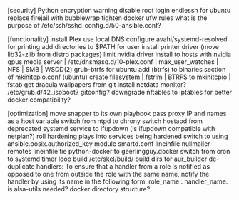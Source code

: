 [security]
Python encryption warning
disable root login
endlessh for ubuntu
replace firejail with bubblewrap
tighten docker ufw rules
what is the purpose of /etc/ssh/sshd_config.d/50-ansible.conf?


[functionality]
install Plex
use local DNS
configure avahi/systemd-resolved for printing
add directories to $PATH for user
install printer driver (move lib32-zlib from distro packages)
limit nvidia driver install to hosts with nvidia gpus
media server | /etc/dnsmasq.d/10-plex.conf | max_user_watches | NFS | SMB | WSDD(2)
grub-btrfs for ubuntu
add (btrfs) to binaries section of mkinitcpio.conf (ubuntu)
create filesystem | fstrim | BTRFS to mkinitcpio | fstab
get dracula wallpapers from git
install netdata monitor?
/etc/grub.d/42_isoboot?
gitconfig?
downgrade nftables to iptables for better docker compatibility?


[optimization]
move snapper to its own playbook
pass proxy IP and names as a host variable
switch from ntpd to chrony
switch hostapd from deprecated systemd service to ifupdown (is ifupdown compatible with netplan?)
roll hardening plays into services being hardened
switch to using ansible.posix.authorized_key module
smartd.conf lineinfile
nullmailer-remotes lineinfile
tie python-docker to geerlingguy.docker
switch from cron to systemd timer
loop build /etc/skel/build/
build dirs for aur_builder
de-duplicate handlers: To ensure that a handler from a role is notified as opposed to one from outside the role with the same name, notify the handler by using its name in the following form: role_name : handler_name.
is alsa-utils needed?
docker directory structure?
